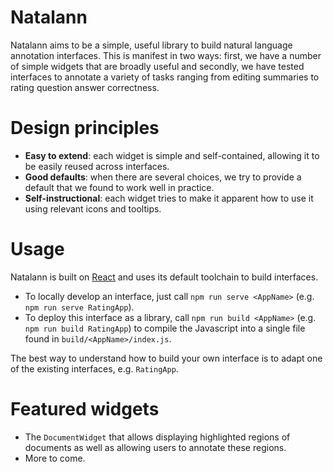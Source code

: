 # Natalann
Natalann aims to be a simple, useful library to build natural language annotation interfaces.
This is manifest in two ways: first, we have a number of simple widgets that are broadly useful and secondly, we have tested interfaces to annotate a variety of tasks ranging from editing summaries to rating question answer correctness.

# Design principles

* **Easy to extend**: each widget is simple and self-contained, allowing it to be easily reused across interfaces.
* **Good defaults**: when there are several choices, we try to provide a default that we found to work well in practice.
* **Self-instructional**: each widget tries to make it apparent how to use it using relevant icons and tooltips.

# Usage

Natalann is built on [React](https://reactjs.org) and uses its default toolchain to build interfaces.
* To locally develop an interface, just call `npm run serve <AppName>` (e.g. `npm run serve RatingApp`).
* To deploy this interface as a library, call `npm run build <AppName>` (e.g. `npm run build RatingApp`) to compile the Javascript into a single file found in `build/<AppName>/index.js`.

The best way to understand how to build your own interface is to adapt one of the existing interfaces, e.g. `RatingApp`.

# Featured widgets

* The `DocumentWidget` that allows displaying highlighted regions of documents as well as allowing users to annotate these regions.
* More to come.
